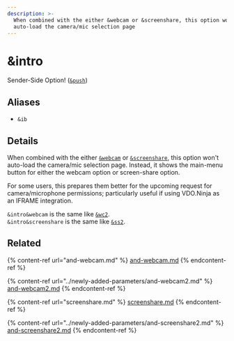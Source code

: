 ```yaml
---
description: >-
  When combined with the either &webcam or &screenshare, this option won't
  auto-load the camera/mic selection page
---
```


# \&intro

Sender-Side Option! ([`&push`](push.md))

## Aliases

* `&ib`

## Details

When combined with the either [`&webcam`](and-webcam.md) or [`&screenshare`](screenshare.md), this option won't auto-load the camera/mic selection page. Instead, it shows the main-menu button for either the webcam option or screen-share option.

For some users, this prepares them better for the upcoming request for camera/microphone permissions; particularly useful if using VDO.Ninja as an IFRAME integration.

`&intro&webcam` is the same like [`&wc2`](../newly-added-parameters/and-webcam2.md).\
`&intro&screenshare` is the same like [`&ss2`](../newly-added-parameters/and-screenshare2.md).

## Related

{% content-ref url="and-webcam.md" %}
[and-webcam.md](and-webcam.md)
{% endcontent-ref %}

{% content-ref url="../newly-added-parameters/and-webcam2.md" %}
[and-webcam2.md](../newly-added-parameters/and-webcam2.md)
{% endcontent-ref %}

{% content-ref url="screenshare.md" %}
[screenshare.md](screenshare.md)
{% endcontent-ref %}

{% content-ref url="../newly-added-parameters/and-screenshare2.md" %}
[and-screenshare2.md](../newly-added-parameters/and-screenshare2.md)
{% endcontent-ref %}
